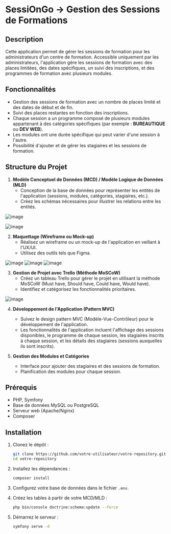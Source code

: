 # SessiOnGo -> Gestion des Sessions de Formations 

## Description
Cette application permet de gérer les sessions de formation pour les administrateurs d'un centre de formation. Accessible uniquement par les administrateurs, l'application gère les sessions de formation avec des places limitées, des dates spécifiques, un suivi des inscriptions, et des programmes de formation avec plusieurs modules.

## Fonctionnalités
- Gestion des sessions de formation avec un nombre de places limité et des dates de début et de fin.
- Suivi des places restantes en fonction des inscriptions.
- Chaque session a un programme composé de plusieurs modules appartenant à des catégories spécifiques (par exemple : **BUREAUTIQUE** ou **DEV WEB**).
- Les modules ont une durée spécifique qui peut varier d'une session à l'autre.
- Possibilité d'ajouter et de gérer les stagiaires et les sessions de formation.

## Structure du Projet
1. **Modèle Conceptuel de Données (MCD) / Modèle Logique de Données (MLD)**
   - Conception de la base de données pour représenter les entités de l'application (sessions, modules, catégories, stagiaires, etc.).
   - Créez les schémas nécessaires pour illustrer les relations entre les entités.

![image](https://github.com/user-attachments/assets/99ac6670-3a46-4001-862b-87f28edffd0d)

![image](https://github.com/user-attachments/assets/486c1d75-869a-4181-bb0a-34a7fe001a9f)


2. **Maquettage (Wireframe ou Mock-up)**
   - Réalisez un wireframe ou un mock-up de l'application en veillant à l'UX/UI.
   - Utilisez des outils tels que Figma.

![image](https://github.com/user-attachments/assets/39f9db82-de58-4fc4-9390-3fe9d4df5be1)
![image](https://github.com/user-attachments/assets/fc60fb48-5561-4402-b136-016901607a5a)
![image](https://github.com/user-attachments/assets/8b6dd2e3-00f9-420d-9d09-7ef023b6fb26)

3. **Gestion de Projet avec Trello (Méthode MoSCoW)**
   - Créez un tableau Trello pour gérer le projet en utilisant la méthode MoSCoW (Must have, Should have, Could have, Would have).
   - Identifiez et catégorisez les fonctionnalités prioritaires.

![image](https://github.com/user-attachments/assets/056ba229-b8d9-4dd4-a863-0df56e5576f6)

4. **Développement de l'Application (Pattern MVC)**
   - Suivez le design pattern MVC (Modèle-Vue-Contrôleur) pour le développement de l'application.
   - Les fonctionnalités de l'application incluent l'affichage des sessions disponibles, le programme de chaque session, les stagiaires inscrits à chaque session, et les détails des stagiaires (sessions auxquelles ils sont inscrits).

5. **Gestion des Modules et Catégories**
   - Interface pour ajouter des stagiaires et des sessions de formation.
   - Planification des modules pour chaque session.


## Prérequis
- PHP, Symfony 
- Base de données MySQL ou PostgreSQL
- Serveur web (Apache/Nginx)
- Composer

## Installation
1. Clonez le dépôt :
   ```bash
   git clone https://github.com/votre-utilisateur/votre-repository.git
   cd votre-repository
   ```

2. Installez les dépendances :
   ```bash
   composer install
   ```

3. Configurez votre base de données dans le fichier `.env`.

4. Créez les tables à partir de votre MCD/MLD :
   ```bash
   php bin/console doctrine:schema:update --force
   ```

5. Démarrez le serveur :
   ```bash
   symfony serve -d 
